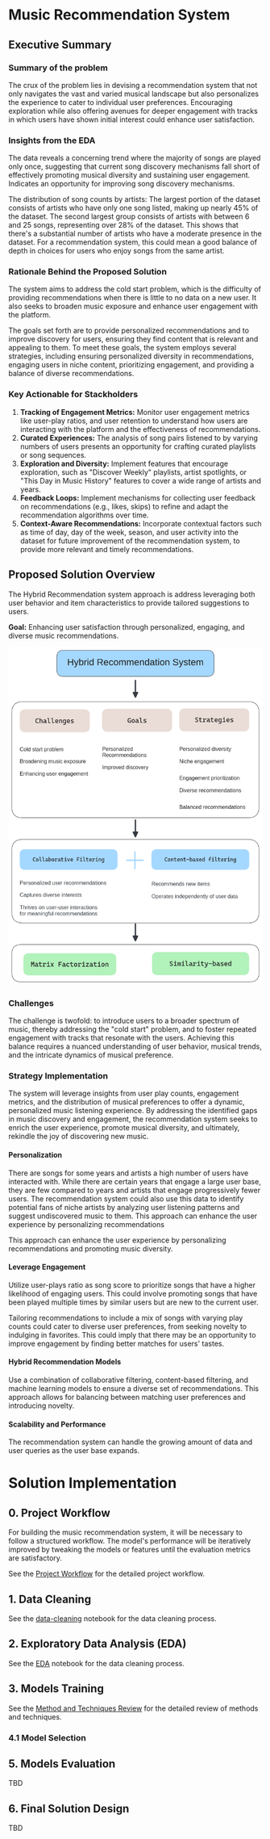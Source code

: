 # Music Recommendation System

## Executive Summary

### Summary of the problem
The crux of the problem lies in devising a recommendation system that not only navigates the vast and varied musical landscape but also personalizes the experience to cater to individual user preferences. Encouraging exploration while also offering avenues for deeper engagement with tracks in which users have shown initial interest could enhance user satisfaction.

### Insights from the EDA

The data reveals a concerning trend where the majority of songs are played only once, suggesting that current song discovery mechanisms fall short of effectively promoting musical diversity and sustaining user engagement. Indicates an opportunity for improving song discovery mechanisms. 

The distribution of song counts by artists: The largest portion of the dataset consists of artists who have only one song listed, making up nearly 45% of the dataset. The second largest group consists of artists with between 6 and 25 songs, representing over 28% of the dataset. This shows that there's a substantial number of artists who have a moderate presence in the dataset. For a recommendation system, this could mean a good balance of depth in choices for users who enjoy songs from the same artist.

### Rationale Behind the Proposed Solution

The system aims to address the cold start problem, which is the difficulty of providing recommendations when there is little to no data on a new user. It also seeks to broaden music exposure and enhance user engagement with the platform.

The goals set forth are to provide personalized recommendations and to improve discovery for users, ensuring they find content that is relevant and appealing to them. To meet these goals, the system employs several strategies, including ensuring personalized diversity in recommendations, engaging users in niche content, prioritizing engagement, and providing a balance of diverse recommendations.

### Key Actionable for Stackholders

1. **Tracking of Engagement Metrics:** Monitor user engagement metrics like user-play ratios, and user retention to understand how users are interacting with the platform and the effectiveness of recommendations.
2. **Curated Experiences:** The analysis of song pairs listened to by varying numbers of users presents an opportunity for crafting curated playlists or song sequences.
3. **Exploration and Diversity:** Implement features that encourage exploration, such as "Discover Weekly" playlists, artist spotlights, or "This Day in Music History" features to cover a wide range of artists and years.
4. **Feedback Loops:** Implement mechanisms for collecting user feedback on recommendations (e.g., likes, skips) to refine and adapt the recommendation algorithms over time.
5. **Context-Aware Recommendations:** Incorporate contextual factors such as time of day, day of the week, season, and user activity into the dataset for future improvement of the recommendation system, to provide more relevant and timely recommendations.

## Proposed Solution Overview

The Hybrid Recommendation system approach is address leveraging both user behavior and item characteristics to provide tailored suggestions to users.

**Goal:** Enhancing user satisfaction through personalized, engaging, and diverse music recommendations.


![Solution Overview](./images/solution-overview.png)

### Challenges

The challenge is twofold: to introduce users to a broader spectrum of music, thereby addressing the "cold start" problem, and to foster repeated engagement with tracks that resonate with the users. Achieving this balance requires a nuanced understanding of user behavior, musical trends, and the intricate dynamics of musical preference.

### Strategy Implementation

The system will leverage insights from user play counts, engagement metrics, and the distribution of musical preferences to offer a dynamic, personalized music listening experience. By addressing the identified gaps in music discovery and engagement, the recommendation system seeks to enrich the user experience, promote musical diversity, and ultimately, rekindle the joy of discovering new music.

#### Personalization

There are songs for some years and artists a high number of users have interacted with.
While there are certain years that engage a large user base, they are few compared to years and artists that engage progressively fewer users. The recommendation system could also use this data to identify potential fans of niche artists by analyzing user listening patterns and suggest undiscovered music to them. This approach can enhance the user experience by personalizing recommendations

This approach can enhance the user experience by personalizing recommendations and promoting music diversity.

#### Leverage Engagement

Utilize user-plays ratio as song score to prioritize songs that have a higher likelihood of engaging users. This could involve promoting songs that have been played multiple times by similar users but are new to the current user.

Tailoring recommendations to include a mix of songs with varying play counts could cater to diverse user preferences, from seeking novelty to indulging in favorites. This could imply that there may be an opportunity to improve engagement by finding better matches for users' tastes.

#### Hybrid Recommendation Models

Use a combination of collaborative filtering, content-based filtering, and machine learning models to ensure a diverse set of recommendations. This approach allows for balancing between matching user preferences and introducing novelty.

#### Scalability and Performance

The recommendation system can handle the growing amount of data and user queries as the user base expands. 

# Solution Implementation

## 0. Project Workflow

For building the music recommendation system, it will be necessary to follow a structured workflow. The model's performance will be iteratively improved by tweaking the models or features until the evaluation metrics are satisfactory.

See the [Project Workflow](./PROJ-WORKFLOW.md) for the detailed project workflow.

## 1. Data Cleaning

See the [data-cleaning](./data-cleaning.ipynb) notebook for the data cleaning process.

## 2. Exploratory Data Analysis (EDA)

See the [EDA](./eda.ipynb) notebook for the data cleaning process.

## 3. Models Training

See the [Method and Techniques Review](./METHODS-TECH.md) for the detailed review of methods and techniques.


### 4.1 Model Selection

## 5. Models Evaluation

TBD

## 6. Final Solution Design

TBD
